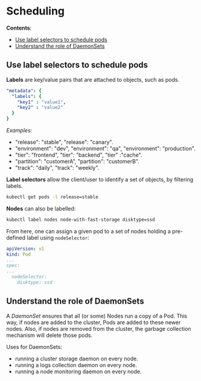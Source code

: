 # Scheduling

**Contents**:

* [Use label selectors to schedule pods](#use-label-selectors-to-schedule-pods)
* [Understand the role of DaemonSets](#understand-the-role-of-daemonsets)

## Use label selectors to schedule pods

**Labels** are key/value pairs that are attached to objects, such as pods.

```yaml
"metadata": {
  "labels": {
    "key1" : "value1",
    "key2" : "value2"
  }
}
```

*Examples:*

* "release": "stable", "release": "canary".
* "environment": "dev", "environment": "qa", "environment": "production".
* "tier": "frontend", "tier": "backend", "tier" :"cache".
* "partition": "customerA", "partition": "customerB".
* "track": "daily", "track": "weekly".

**Label selectors** allow the client/user to identify a set of objects, by filtering labels.

```bash
kubectl get pods -l release=stable
```

**Nodes** can also be labelled:

```bash
kubectl label nodes node-with-fast-storage disktype=ssd
```

From here, one can assign a given pod to a set of nodes holding a pre-defined label using `nodeSelector`:

```yaml
apiVersion: v1
kind: Pod
...
spec:
...
  nodeSelector:
    disktype: ssd
```

## Understand the role of DaemonSets

A *DaemonSet* ensures that all (or some) Nodes run a copy of a Pod. This way, if nodes are added to the cluster, Pods are added to these newer nodes. Also, if nodes are removed from the cluster, the garbage collection mechanism will delete those pods.

Uses for DaemonSets:

* running a cluster storage daemon on every node.
* running a logs collection daemon on every node.
* running a node monitoring daemon on every node.
